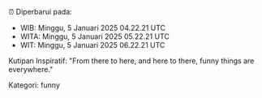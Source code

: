 ⏰ Diperbarui pada:
- WIB: Minggu, 5 Januari 2025 04.22.21 UTC
- WITA: Minggu, 5 Januari 2025 05.22.21 UTC
- WIT: Minggu, 5 Januari 2025 06.22.21 UTC

Kutipan Inspiratif:
"From there to here, and here to there, funny things are everywhere."


Kategori: funny

